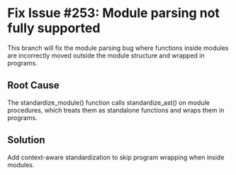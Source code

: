 # Fix Issue #253: Module parsing not fully supported

This branch will fix the module parsing bug where functions inside modules
are incorrectly moved outside the module structure and wrapped in programs.

## Root Cause
The standardize_module() function calls standardize_ast() on module procedures,
which treats them as standalone functions and wraps them in programs.

## Solution
Add context-aware standardization to skip program wrapping when inside modules.

